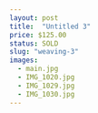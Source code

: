 ```yaml
---
layout: post
title:  "Untitled 3"
price: $125.00
status: SOLD
slug: "weaving-3"
images:
  - main.jpg
  - IMG_1020.jpg
  - IMG_1029.jpg
  - IMG_1030.jpg
---
```

